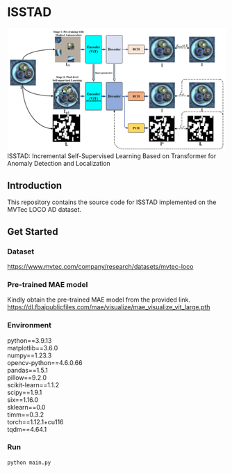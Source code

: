 ISSTAD
======
![Image](https://github.com/xjspin/ISSTAD/raw/main/pngs/cover.png)
ISSTAD: Incremental Self-Supervised Learning Based on Transformer for Anomaly Detection and Localization

Introduction
-------------
This repository contains the source code for ISSTAD implemented on the MVTec LOCO AD dataset.

Get Started
-------------
### Dataset
https://www.mvtec.com/company/research/datasets/mvtec-loco

### Pre-trained MAE model
Kindly obtain the pre-trained MAE model from the provided link.  
https://dl.fbaipublicfiles.com/mae/visualize/mae_visualize_vit_large.pth

### Environment
python==3.9.13  
matplotlib==3.6.0  
numpy==1.23.3  
opencv-python==4.6.0.66  
pandas==1.5.1  
pillow==9.2.0  
scikit-learn==1.1.2  
scipy==1.9.1  
six==1.16.0  
sklearn==0.0  
timm==0.3.2  
torch==1.12.1+cu116  
tqdm==4.64.1  

### Run
```bash
python main.py
